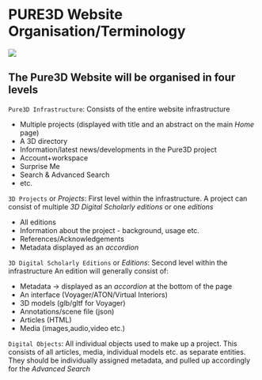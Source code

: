 # PURE3D Website Organisation/Terminology

![](/website.png)

## The Pure3D Website will be organised in four levels

`Pure3D Infrastructure`: Consists of the entire website infrastructure
* Multiple projects (displayed with title and an abstract on the main *Home* page)
* A 3D directory
* Information/latest news/developments in the Pure3D project
* Account+workspace
* Surprise Me
* Search & Advanced Search 
* etc. 

`3D Projects` or *Projects*: First level within the infrastructure. 
A project can consist of multiple *3D Digital Scholarly editions* or one *editions*
* All editions
* Information about the project - background, usage etc.
* References/Acknowledgements
* Metadata displayed as an *accordion*

`3D Digital Scholarly Editions` or *Editions*: Second level within the infrastructure
An edition will generally consist of:
* Metadata -> displayed as an *accordion* at the bottom of the page
* An interface (Voyager/ATON/Virtual Interiors)
* 3D models (glb/gltf for Voyager)
* Annotations/scene file (json)
* Articles (HTML)
* Media (images,audio,video etc.)

`Digital Objects`: All individual objects used to make up a project.
This consists of all articles, media, individual models etc. as separate entities. 
They should be individually assigned metadata, and pulled up accordingly for the *Advanced Search*